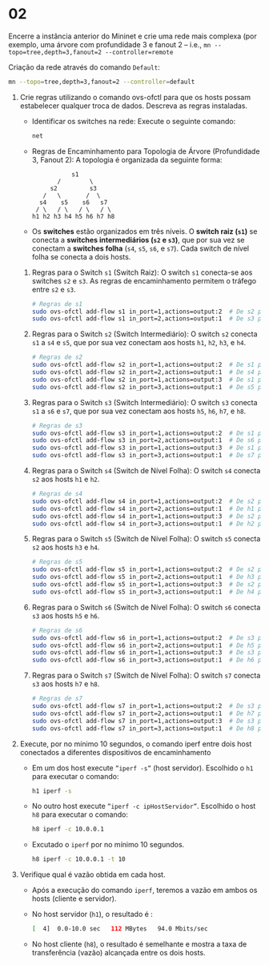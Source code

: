 # 02

Encerre a instância anterior do Mininet e crie uma rede mais complexa (por exemplo, uma árvore com profundidade 3 e fanout 2 – i.e., `mn --topo=tree,depth=3,fanout=2 --controller=remote`

Criação da rede através do comando `Default`:
```bash
mn --topo=tree,depth=3,fanout=2 --controller=default
```

1. Crie regras utilizando o comando ovs-ofctl para que os hosts possam estabelecer qualquer troca de dados. Descreva as regras instaladas.

    - Identificar os switches na rede: Execute o seguinte comando:
        ```bash
        net
        ```
    - Regras de Encaminhamento para Topologia de Árvore (Profundidade 3, Fanout 2): A topologia é organizada da seguinte forma:

                     s1
                 /        \
               s2         s3
             /   \       /  \
            s4    s5    s6   s7
           / \   / \   / \   / \
          h1 h2 h3 h4 h5 h6 h7 h8


    - Os **switches** estão organizados em três níveis. O **switch raiz (`s1`)** se conecta a **switches intermediários (`s2` e `s3`)**, que por sua vez se conectam a **switches folha** (`s4`, `s5`, `s6`, e `s7`). Cada switch de nível folha se conecta a dois hosts.
    
    1. Regras para o Switch `s1` (Switch Raiz): O switch `s1` conecta-se aos switches `s2` e `s3`. As regras de encaminhamento permitem o tráfego entre `s2` e `s3`.
        ```bash
        # Regras de s1
        sudo ovs-ofctl add-flow s1 in_port=1,actions=output:2  # De s2 para s3
        sudo ovs-ofctl add-flow s1 in_port=2,actions=output:1  # De s3 para s2
        ```

    2. Regras para o Switch `s2` (Switch Intermediário): O switch `s2` conecta `s1` a `s4` e `s5`, que por sua vez conectam aos hosts `h1`, `h2`, `h3`, e `h4`.
        ```bash
        # Regras de s2
        sudo ovs-ofctl add-flow s2 in_port=1,actions=output:2  # De s1 para s4
        sudo ovs-ofctl add-flow s2 in_port=2,actions=output:1  # De s4 para s1
        sudo ovs-ofctl add-flow s2 in_port=1,actions=output:3  # De s1 para s5
        sudo ovs-ofctl add-flow s2 in_port=3,actions=output:1  # De s5 para s1
        ```

    3. Regras para o Switch `s3` (Switch Intermediário): O switch `s3` conecta `s1` a `s6` e `s7`, que por sua vez conectam aos hosts `h5`, `h6`, `h7`, e `h8`.
        ```bash
        # Regras de s3
        sudo ovs-ofctl add-flow s3 in_port=1,actions=output:2  # De s1 para s6
        sudo ovs-ofctl add-flow s3 in_port=2,actions=output:1  # De s6 para s1
        sudo ovs-ofctl add-flow s3 in_port=1,actions=output:3  # De s1 para s7
        sudo ovs-ofctl add-flow s3 in_port=3,actions=output:1  # De s7 para s1

        ```

    4. Regras para o Switch `s4` (Switch de Nível Folha): O switch `s4` conecta `s2` aos hosts `h1` e `h2`.
        ```bash
        # Regras de s4
        sudo ovs-ofctl add-flow s4 in_port=1,actions=output:2  # De s2 para h1
        sudo ovs-ofctl add-flow s4 in_port=2,actions=output:1  # De h1 para s2
        sudo ovs-ofctl add-flow s4 in_port=1,actions=output:3  # De s2 para h2
        sudo ovs-ofctl add-flow s4 in_port=3,actions=output:1  # De h2 para s2

        ```

    5. Regras para o Switch `s5` (Switch de Nível Folha): O switch `s5` conecta `s2` aos hosts `h3` e `h4`.
        ```bash
        # Regras de s5
        sudo ovs-ofctl add-flow s5 in_port=1,actions=output:2  # De s2 para h3
        sudo ovs-ofctl add-flow s5 in_port=2,actions=output:1  # De h3 para s2
        sudo ovs-ofctl add-flow s5 in_port=1,actions=output:3  # De s2 para h4
        sudo ovs-ofctl add-flow s5 in_port=3,actions=output:1  # De h4 para s2

        ```

    6. Regras para o Switch `s6` (Switch de Nível Folha): O switch `s6` conecta `s3` aos hosts `h5` e `h6`.
        ```bash
        # Regras de s6
        sudo ovs-ofctl add-flow s6 in_port=1,actions=output:2  # De s3 para h5
        sudo ovs-ofctl add-flow s6 in_port=2,actions=output:1  # De h5 para s3
        sudo ovs-ofctl add-flow s6 in_port=1,actions=output:3  # De s3 para h6
        sudo ovs-ofctl add-flow s6 in_port=3,actions=output:1  # De h6 para s3
        ```

    7. Regras para o Switch `s7` (Switch de Nível Folha): O switch `s7` conecta `s3` aos hosts `h7` e `h8`.
        ```bash
        # Regras de s7
        sudo ovs-ofctl add-flow s7 in_port=1,actions=output:2  # De s3 para h7
        sudo ovs-ofctl add-flow s7 in_port=2,actions=output:1  # De h7 para s3
        sudo ovs-ofctl add-flow s7 in_port=1,actions=output:3  # De s3 para h8
        sudo ovs-ofctl add-flow s7 in_port=3,actions=output:1  # De h8 para s3
        ```

2. Execute, por no mínimo 10 segundos, o comando iperf entre dois host conectados a diferentes dispositivos de encaminhamento
    - Em um dos host execute `”iperf -s”` (host servidor). Escolhido o `h1` para executar o comando:
        ```bash
        h1 iperf -s
        ```
    - No outro host execute `”iperf -c ipHostServidor”`. Escolhido o host `h8` para executar o comando:
        ```bash
        h8 iperf -c 10.0.0.1
        ```

    - Excutado o `iperf` por no mínimo 10 segundos.
        ```bash
        h8 iperf -c 10.0.0.1 -t 10
        ```

3. Verifique qual é vazão obtida em cada host.

    - Após a execução do comando `iperf`, teremos a vazão em ambos os hosts (cliente e servidor).

    - No host servidor (`h1`), o resultado é :
        ```bash
        [  4]  0.0-10.0 sec   112 MBytes   94.0 Mbits/sec
        ```

    - No host cliente (`h8`), o resultado é semelhante e mostra a taxa de transferência (vazão) alcançada entre os dois hosts.
